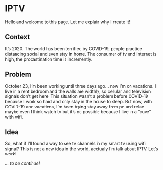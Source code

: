 # IPTV
Hello and welcome to this page. Let me explain why I create it!

## Context
It’s 2020. The world has been terrified by COVID-19, people practice distancing social and even stay in home. The consumer of tv and internet is high, the procastination time is incremently.

## Problem
October 23, I’m been working until three days ago… now I’m on vacations. I live in a rent bedroom and the walls are widthly, so cellular and television signals don’t get here. This situation wasn’t a problem before COVID-19 because I work so hard and only stay in the house to sleep. But now, with COVID-19 and vacations, I’m been trying stay away from pc and relax… maybe even I think watch tv but it’s no possible because I live in a “cuve” with wifi.

## Idea
So, what if I’ll found a way to see tv channels in my smart tv using wifi signal? This is not a new idea in the world, acctualy I’m talk about IPTV. Let’s work!


*... to be continue!*
